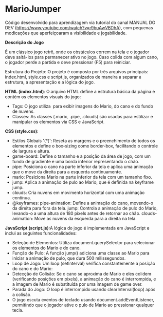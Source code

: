 # MarioJumper
 
Código desenvolvido para aprendizagem via tutorial do canal MANUAL DO DEV (https://www.youtube.com/watch?v=r9buAwVBDhA), com pequenas modicações que aperfeiçoaram a visibilidade e jogabilidade.

<b>Descrição do Jogo</b>

 É um clássico jogo retrô, onde os obstáculos correm na tela e o jogador deve saltá-los para permanecer ativo no jogo. Caso colida com algum cano, o jogador perde a partida e deve pressionar (F5) para reiniciar. 
 
 Estrutura do Projeto: O projeto é composto por três arquivos principais: index.html, style.css e script.js, organizados de maneira a separar a estrutura, a apresentação e a lógica do jogo.

<b>HTML (index.html)</b>: O arquivo HTML define a estrutura básica da página e contém os elementos visuais do jogo:
- Tags: O jogo utiliza <img> para exibir imagens do Mario, do cano e do fundo de nuvens.
- Classes: As classes (.mario, .pipe, .clouds) são usadas para estilizar e manipular os elementos via CSS e JavaScript.

<b>CSS (style.css)</b>:
- Estilos Globais '(*)': Reseta as margens e o preenchimento de todos os elementos e define o box-sizing como border-box, facilitando o controle de largura e altura.
- game-board: Define o tamanho e a posição da área de jogo, com um fundo de gradiente e uma borda inferior representando o chão.
- pipe: Posiciona o cano na parte inferior da tela e aplica uma animação que o move da direita para a esquerda continuamente.
- mario: Posiciona Mario na parte inferior da tela com um tamanho fixo.
- jump: Aplica a animação de pulo ao Mario, que é definida na keyframe jump.
- clouds: Cria nuvens em movimento horizontal com uma animação contínua.
- @keyframes:     pipe-animation: Define a animação do cano, movendo-o da direita para fora da tela. jump: Controla a animação de pulo do Mario, levando-o a uma altura de 180 pixels antes de retornar ao chão. clouds-animation: Move as nuvens da esquerda para a direita na tela.

<b>JavaScript (script.js)</b>:A lógica do jogo é implementada em JavaScript e inclui as seguintes funcionalidades:
- Seleção de Elementos: Utiliza document.querySelector para selecionar os elementos do Mario e do cano.
- Função de Pulo: A função jump() adiciona uma classe ao Mario para iniciar a animação de pulo, que dura 500 milissegundos.
- Loop de Jogo: Um loop (setInterval) verifica constantemente a posição do cano e do Mario:
- Detecção de Colisão: Se o cano se aproxima de Mario e eles colidem (verificando posições em pixels), a animação do cano é interrompida, e a imagem de Mario é substituída por uma imagem de game over.
- Parada do Jogo: O loop é interrompido usando clearInterval(loop) após a colisão.
- O jogo escuta eventos de teclado usando document.addEventListener, permitindo que o jogador ative o pulo de Mario ao pressionar qualquer tecla.
